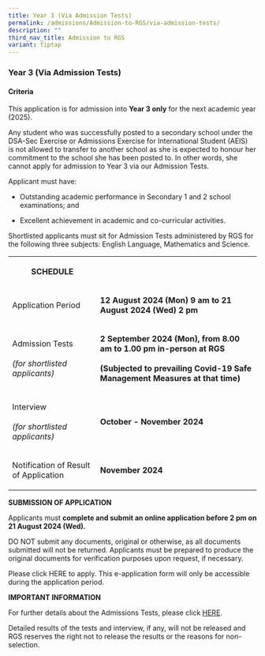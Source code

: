 ```yaml
---
title: Year 3 (Via Admission Tests)
permalink: /admissions/Admission-to-RGS/via-admission-tests/
description: ""
third_nav_title: Admission to RGS
variant: tiptap
---
```

<h3><strong>Year 3 (Via Admission Tests)</strong></h3>
<h4><strong>Criteria</strong></h4>
<p>This application is for admission into&nbsp;<strong>Year 3 only</strong>&nbsp;for
the next academic year (2025).&nbsp;</p>
<p>Any student who was successfully posted to a secondary school under the
DSA-Sec Exercise or Admissions Exercise for International Student (AEIS)
is&nbsp;not&nbsp;allowed to transfer to another school as she is expected
to honour her commitment to the school she has been posted to. In other
words, she cannot apply for admission to Year 3 via our Admission Tests.</p>
<p>Applicant must have:&nbsp;</p>
<ul data-tight="true" class="tight">
<li>
<p>Outstanding academic performance in Secondary 1 and 2 school examinations;
and&nbsp;&nbsp;</p>
</li>
<li>
<p>Excellent achievement in academic and co-curricular activities.&nbsp;</p>
</li>
</ul>
<p>Shortlisted applicants must sit for Admission Tests administered by RGS
for the following&nbsp;three&nbsp;subjects: English Language, Mathematics
and Science.</p>
<table>
<tbody>
<tr>
<th rowspan="1" colspan="1">
<p><strong>SCHEDULE</strong>
</p>
</th>
<th rowspan="1" colspan="1">
<p></p>
</th>
</tr>
<tr>
<td rowspan="1" colspan="1">
<p>Application Period</p>
</td>
<td rowspan="1" colspan="1">
<p><strong>12 August 2024 (Mon) 9 am to 21 August 2024 (Wed) 2 pm</strong>
</p>
</td>
</tr>
<tr>
<td rowspan="1" colspan="1">
<p>Admission Tests
<br>
<br><em>(for shortlisted applicants)</em>
</p>
</td>
<td rowspan="1" colspan="1">
<p><strong>2 September 2024 (Mon), from 8.00 am to 1.00 pm in-person at RGS</strong> 
<br>
<br><strong>(Subjected to prevailing Covid-19 Safe Management Measures at that time)</strong>
</p>
</td>
</tr>
<tr>
<td rowspan="1" colspan="1">
<p>Interview
<br>
<br><em>(for shortlisted applicants)</em>
</p>
</td>
<td rowspan="1" colspan="1">
<p><strong>October - November 2024</strong>
</p>
</td>
</tr>
<tr>
<td rowspan="1" colspan="1">
<p>Notification of Result of Application</p>
</td>
<td rowspan="1" colspan="1">
<p><strong>November 2024</strong>
</p>
</td>
</tr>
</tbody>
</table>
<p><strong>SUBMISSION OF APPLICATION</strong>
</p>
<p>Applicants must&nbsp;<strong>complete and submit an online application before 2 pm on 21 August 2024 (Wed).</strong>
</p>
<p>DO NOT submit any documents, original or otherwise, as all documents submitted
will not be returned. Applicants must be prepared to produce the original
documents for verification purposes upon request, if necessary.</p>
<p>Please click HERE to apply. This e-application form will only be accessible
during the application period.</p>
<p><strong>IMPORTANT INFORMATION</strong>
</p>
<p>For further details about the Admissions Tests, please click <a href="/files/2023%20webpages%20rgs-y3-admissions%20info_ent%20020523%20(1).pdf" rel="noopener noreferrer nofollow" target="_blank">HERE</a>.</p>
<p>Detailed results of the tests and interview, if any, will not be released
and RGS reserves the right not to release the results or the reasons for
non-selection.</p>